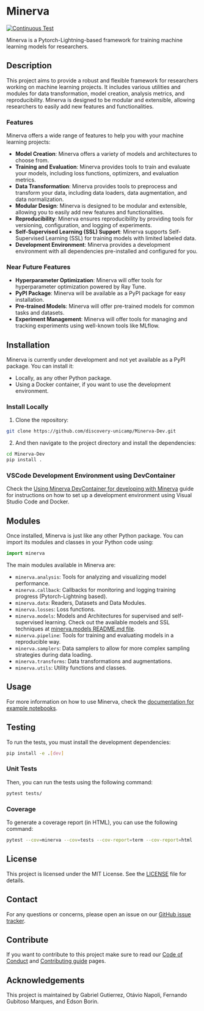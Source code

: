 # Minerva

[![Continuous Test](https://github.com/discovery-unicamp/Minerva-Dev/actions/workflows/continuous-testing.yml/badge.svg)](https://github.com/discovery-unicamp/Minerva/actions/workflows/python-app.yml)

Minerva is a Pytorch-Lightning-based framework for training machine learning models for researchers.

## Description

This project aims to provide a robust and flexible framework for researchers working on machine learning projects. It includes various utilities and modules for data transformation, model creation, analysis metrics, and reproducibility. Minerva is designed to be modular and extensible, allowing researchers to easily add new features and functionalities.

### Features

Minerva offers a wide range of features to help you with your machine learning projects:

- **Model Creation**: Minerva offers a variety of models and architectures to choose from.
- **Training and Evaluation**: Minerva provides tools to train and evaluate your models, including loss functions, optimizers, and evaluation metrics.
- **Data Transformation**: Minerva provides tools to preprocess and transform your data, including data loaders, data augmentation, and data normalization.
- **Modular Design**: Minerva is designed to be modular and extensible, allowing you to easily add new features and functionalities.
- **Reproducibility**: Minerva ensures reproducibility by providing tools for versioning, configuration, and logging of experiments.
- **Self-Supervised Learning (SSL) Support**: Minerva supports Self-Supervised Learning (SSL) for training models with limited labeled data.
- **Development Environment**: Minerva provides a development environment with all dependencies pre-installed and configured for you.

### Near Future Features

- **Hyperparameter Optimization**: Minerva will offer tools for hyperparameter optimization powered by Ray Tune.
- **PyPI Package**: Minerva will be available as a PyPI package for easy installation.
- **Pre-trained Models**: Minerva will offer pre-trained models for common tasks and datasets.
- **Experiment Management**: Minerva will offer tools for managing and tracking experiments using well-known tools like MLflow.

## Installation

Minerva is currently under development and not yet available as a PyPI package. You can install it:
- Locally, as any other Python package.
- Using a Docker container, if you want to use the development environment.

### Install Locally

1. Clone the repository:

```bash
git clone https://github.com/discovery-unicamp/Minerva-Dev.git
```

2. And then navigate to the project directory and install the dependencies:

```bash
cd Minerva-Dev
pip install .
```

### VSCode Development Environment using DevContainer

Check the [Using Minerva DevContainer for developing with Minerva](.devcontainer/README.md) guide for instructions on how to set up a development environment using Visual Studio Code and Docker.

## Modules

Once installed, Minerva is just like any other Python package. You can import its modules and classes in your Python code using:

```python
import minerva
```

The main modules available in Minerva are:
- `minerva.analysis`: Tools for analyzing and visualizing model performance.
- `minerva.callback`: Callbacks for monitoring and logging training progress (Pytorch-Lightning based).
- `minerva.data`: Readers, Datasets and Data Modules.
- `minerva.losses`: Loss functions.
- `minerva.models`: Models and Architectures for supervised and self-supervised learning. Check out the available models and SSL techniques at [minerva.models README.md file](minerva/models/README.md).
- `minerva.pipeline`: Tools for training and evaluating models in a reproducible way.
- `minerva.samplers`: Data samplers to allow for more complex sampling strategies during data loading.
- `minerva.transforms`: Data transformations and augmentations.
- `minerva.utils`: Utility functions and classes.

## Usage

For more information on how to use Minerva, check the [documentation for example notebooks](docs/notebooks).


## Testing

To run the tests, you must install the development dependencies:

```bash
pip install -e .[dev]
```

### Unit Tests

Then, you can run the tests using the following command:

```bash
pytest tests/
```

### Coverage

To generate a coverage report (in HTML), you can use the following command:

```bash
pytest --cov=minerva --cov=tests --cov-report=term --cov-report=html
```


## License

This project is licensed under the MIT License. See the [LICENSE](LICENSE) file for details.

## Contact

For any questions or concerns, please open an issue on our [GitHub issue tracker](https://github.com/discovery-unicamp/Minerva-Dev/issues).

## Contribute

If you want to contribute to this project make sure to read our [Code of Conduct](CODE_OF_CONDUCT.md) and [Contributing guide](CONTRIBUTING.md) pages.

## Acknowledgements

This project is maintained by Gabriel Gutierrez, Otávio Napoli, Fernando Gubitoso Marques, and Edson Borin.
